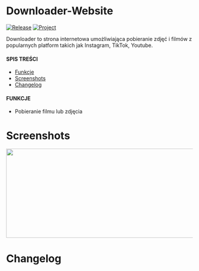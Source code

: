 # Downloader-Website
[![Release](https://img.shields.io/github/v/release/sagin-pl/downloader-website)](https://github.com/sagin-pl/Downloader-Website/releases)
[![Project](https://img.shields.io/badge/project-SAGIN--PL-green)](https://github.com/sagin-pl)

Downloader to strona internetowa umożliwiająca pobieranie zdjęć i filmów z popularnych platform takich jak Instagram, TikTok, Youtube.

#### SPIS TREŚCI
- [Funkcje](#funkcje)
- [Screenshots](#screenshots)
- [Changelog](#changelog)

#### FUNKCJE
- Pobieranie filmu lub zdjęcia

# Screenshots
<img src='https://imgur.com/Xz2y6Rh.jpg' height='240' width='550'/>

# Changelog
